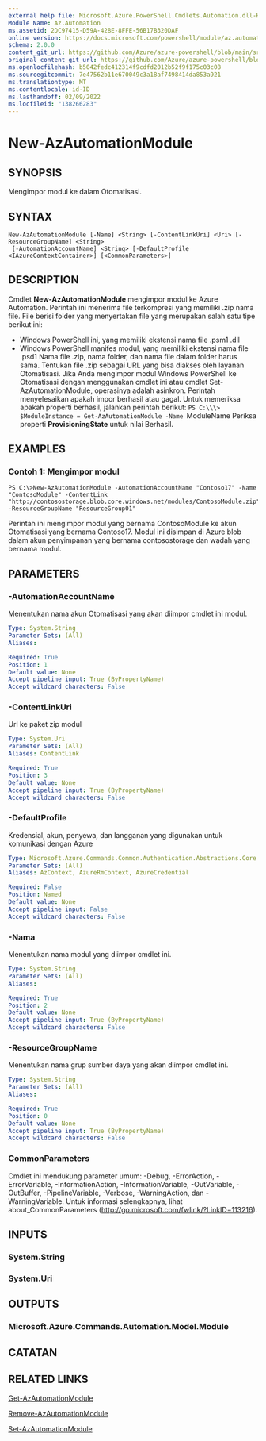 ```yaml
---
external help file: Microsoft.Azure.PowerShell.Cmdlets.Automation.dll-Help.xml
Module Name: Az.Automation
ms.assetid: 2DC97415-D59A-428E-8FFE-56B17B320DAF
online version: https://docs.microsoft.com/powershell/module/az.automation/new-azautomationmodule
schema: 2.0.0
content_git_url: https://github.com/Azure/azure-powershell/blob/main/src/Automation/Automation/help/New-AzAutomationModule.md
original_content_git_url: https://github.com/Azure/azure-powershell/blob/main/src/Automation/Automation/help/New-AzAutomationModule.md
ms.openlocfilehash: b5042fedc412314f9cdfd2012b52f9f175c03c08
ms.sourcegitcommit: 7e47562b11e670049c3a18af7498414da853a921
ms.translationtype: MT
ms.contentlocale: id-ID
ms.lasthandoff: 02/09/2022
ms.locfileid: "138266283"
---
```

# New-AzAutomationModule

## SYNOPSIS
Mengimpor modul ke dalam Otomatisasi.

## SYNTAX

```
New-AzAutomationModule [-Name] <String> [-ContentLinkUri] <Uri> [-ResourceGroupName] <String>
 [-AutomationAccountName] <String> [-DefaultProfile <IAzureContextContainer>] [<CommonParameters>]
```

## DESCRIPTION
Cmdlet **New-AzAutomationModule** mengimpor modul ke Azure Automation.
Perintah ini menerima file terkompresi yang memiliki .zip nama file.
File berisi folder yang menyertakan file yang merupakan salah satu tipe berikut ini: 
- Windows PowerShell ini, yang memiliki ekstensi nama file .psm1 .dll 
- Windows PowerShell manifes modul, yang memiliki ekstensi nama file .psd1 Nama file .zip, nama folder, dan nama file dalam folder harus sama.
Tentukan file .zip sebagai URL yang bisa diakses oleh layanan Otomatisasi.
Jika Anda mengimpor modul Windows PowerShell ke Otomatisasi dengan menggunakan cmdlet ini atau cmdlet Set-AzAutomationModule, operasinya adalah asinkron.
Perintah menyelesaikan apakah impor berhasil atau gagal.
Untuk memeriksa apakah properti berhasil, jalankan perintah berikut: `PS C:\\\> $ModuleInstance = Get-AzAutomationModule -Name `ModuleName Periksa properti **ProvisioningState** untuk nilai Berhasil.

## EXAMPLES

### Contoh 1: Mengimpor modul
```
PS C:\>New-AzAutomationModule -AutomationAccountName "Contoso17" -Name "ContosoModule" -ContentLink "http://contosostorage.blob.core.windows.net/modules/ContosoModule.zip" -ResourceGroupName "ResourceGroup01"
```

Perintah ini mengimpor modul yang bernama ContosoModule ke akun Otomatisasi yang bernama Contoso17.
Modul ini disimpan di Azure blob dalam akun penyimpanan yang bernama contosostorage dan wadah yang bernama modul.

## PARAMETERS

### -AutomationAccountName
Menentukan nama akun Otomatisasi yang akan diimpor cmdlet ini modul.

```yaml
Type: System.String
Parameter Sets: (All)
Aliases:

Required: True
Position: 1
Default value: None
Accept pipeline input: True (ByPropertyName)
Accept wildcard characters: False
```

### -ContentLinkUri
Url ke paket zip modul

```yaml
Type: System.Uri
Parameter Sets: (All)
Aliases: ContentLink

Required: True
Position: 3
Default value: None
Accept pipeline input: True (ByPropertyName)
Accept wildcard characters: False
```

### -DefaultProfile
Kredensial, akun, penyewa, dan langganan yang digunakan untuk komunikasi dengan Azure

```yaml
Type: Microsoft.Azure.Commands.Common.Authentication.Abstractions.Core.IAzureContextContainer
Parameter Sets: (All)
Aliases: AzContext, AzureRmContext, AzureCredential

Required: False
Position: Named
Default value: None
Accept pipeline input: False
Accept wildcard characters: False
```

### -Nama
Menentukan nama modul yang diimpor cmdlet ini.

```yaml
Type: System.String
Parameter Sets: (All)
Aliases:

Required: True
Position: 2
Default value: None
Accept pipeline input: True (ByPropertyName)
Accept wildcard characters: False
```

### -ResourceGroupName
Menentukan nama grup sumber daya yang akan diimpor cmdlet ini.

```yaml
Type: System.String
Parameter Sets: (All)
Aliases:

Required: True
Position: 0
Default value: None
Accept pipeline input: True (ByPropertyName)
Accept wildcard characters: False
```

### CommonParameters
Cmdlet ini mendukung parameter umum: -Debug, -ErrorAction, -ErrorVariable, -InformationAction, -InformationVariable, -OutVariable, -OutBuffer, -PipelineVariable, -Verbose, -WarningAction, dan -WarningVariable. Untuk informasi selengkapnya, lihat about_CommonParameters (http://go.microsoft.com/fwlink/?LinkID=113216).

## INPUTS

### System.String

### System.Uri

## OUTPUTS

### Microsoft.Azure.Commands.Automation.Model.Module

## CATATAN

## RELATED LINKS

[Get-AzAutomationModule](./Get-AzAutomationModule.md)

[Remove-AzAutomationModule](./Remove-AzAutomationModule.md)

[Set-AzAutomationModule](./Set-AzAutomationModule.md)


